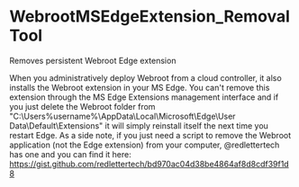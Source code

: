 # WebrootMSEdgeExtension_RemovalTool
Removes persistent Webroot Edge extension

When you administratively deploy Webroot from a cloud controller, it also installs the Webroot extension in your MS Edge. You can't remove this extension through the MS Edge Extensions management interface and if you just delete the Webroot folder from "C:\Users\%username%\AppData\Local\Microsoft\Edge\User Data\Default\Extensions" it will simply reinstall itself the next time you restart Edge.
As a side note, if you just need a script to remove the Webroot application (not the Edge extension) from your computer, @redlettertech has one and you can find it here:
https://gist.github.com/redlettertech/bd970ac04d38be4864af8d8cdf39f1d8
